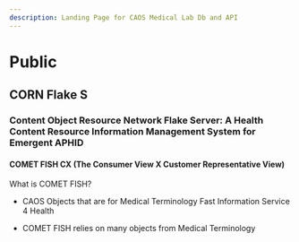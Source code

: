 ```yaml
---
description: Landing Page for CAOS Medical Lab Db and API
---
```


# Public

## CORN Flake S

### Content Object Resource Network Flake Server:  A Health Content Resource Information Management System for Emergent APHID

#### COMET FISH CX (The Consumer View X Customer Representative View)

&#x20;What is COMET FISH?

* CAOS Objects that are for Medical Terminology Fast Information Service 4 Health

<!---->

* COMET FISH relies on many objects from Medical Terminology

